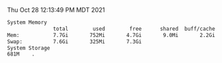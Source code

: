 Thu Oct 28 12:13:49 PM MDT 2021
```bash
System Memory
               total        used        free      shared  buff/cache   available
Mem:           7.7Gi       752Mi       4.7Gi       9.0Mi       2.2Gi       6.6Gi
Swap:          7.6Gi       325Mi       7.3Gi
System Storage
681M	.
```
